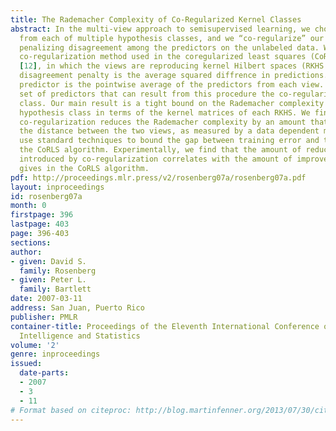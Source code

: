 ```yaml
---
title: The Rademacher Complexity of Co-Regularized Kernel Classes
abstract: In the multi-view approach to semisupervised learning, we choose one predictor
  from each of multiple hypothesis classes, and we “co-regularize” our choices by
  penalizing disagreement among the predictors on the unlabeled data. We examine the
  co-regularization method used in the coregularized least squares (CoRLS) algorithm
  [12], in which the views are reproducing kernel Hilbert spaces (RKHS’s), and the
  disagreement penalty is the average squared diffrence in predictions. The final
  predictor is the pointwise average of the predictors from each view. We call the
  set of predictors that can result from this procedure the co-regularized hypothesis
  class. Our main result is a tight bound on the Rademacher complexity of the co-regularized
  hypothesis class in terms of the kernel matrices of each RKHS. We find that the
  co-regularization reduces the Rademacher complexity by an amount that depends on
  the distance between the two views, as measured by a data dependent metric. We then
  use standard techniques to bound the gap between training error and test error for
  the CoRLS algorithm. Experimentally, we find that the amount of reduction in complexity
  introduced by co-regularization correlates with the amount of improvement that co-regularization
  gives in the CoRLS algorithm.
pdf: http://proceedings.mlr.press/v2/rosenberg07a/rosenberg07a.pdf
layout: inproceedings
id: rosenberg07a
month: 0
firstpage: 396
lastpage: 403
page: 396-403
sections: 
author:
- given: David S.
  family: Rosenberg
- given: Peter L.
  family: Bartlett
date: 2007-03-11
address: San Juan, Puerto Rico
publisher: PMLR
container-title: Proceedings of the Eleventh International Conference on Artificial
  Intelligence and Statistics
volume: '2'
genre: inproceedings
issued:
  date-parts:
  - 2007
  - 3
  - 11
# Format based on citeproc: http://blog.martinfenner.org/2013/07/30/citeproc-yaml-for-bibliographies/
---
```

